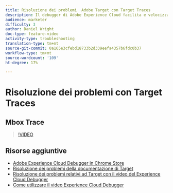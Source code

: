 ```yaml
---
title: Risoluzione dei problemi  Adobe Target con Target Traces
description: Il debugger di Adobe Experience Cloud facilita e velocizza la comprensione dell'implementazione di Target. Scopri come autenticare il Experience Cloud  e utilizzare il potente strumento Target Traces per ispezionare le qualifiche dell'attività e del pubblico, nonché il profilo del visitatore.
audience: marketer
difficulty: 3
author: Daniel Wright
doc-type: feature-video
activity-type: troubleshooting
translation-type: tm+mt
source-git-commit: 0a165e3cfebd18733b2d339eefa4357b6fdc0b37
workflow-type: tm+mt
source-wordcount: '109'
ht-degree: 17%

---
```



# Risoluzione dei problemi con Target Traces

## Mbox Trace

>[!VIDEO](https://video.tv.adobe.com/v/23113/?quality=12)

## Risorse aggiuntive

* [Adobe Experience Cloud Debugger in Chrome Store](https://chrome.google.com/webstore/detail/adobe-experience-cloud-de/ocdmogmohccmeicdhlhhgepeaijenapj)
* [Risoluzione dei problemi della documentazione di Target](https://docs.adobe.com/content/help/en/target/using/troubleshoot/troubleshooting-target.html)
* [Risoluzione dei problemi relativi ad Target con il video del Experience Cloud Debugger](troubleshoot-with-the-experience-cloud-debugger.md)
* [Come utilizzare il video Experience Cloud Debugger](https://docs.adobe.com/content/help/en/core-services-learn/tutorials/debugger/use-the-experience-cloud-debugger.html)